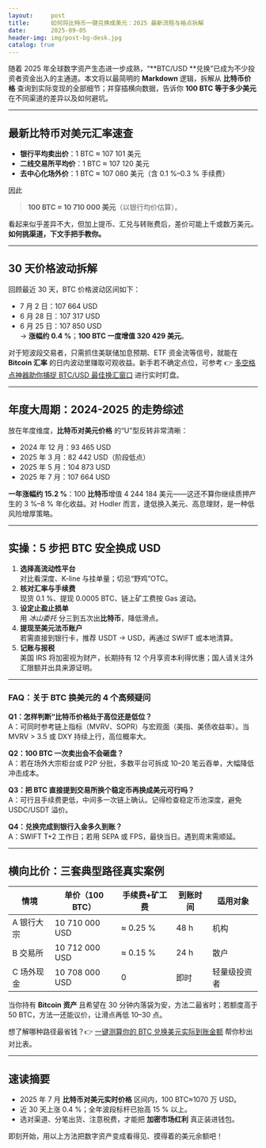 ```yaml
---
layout:     post
title:      如何将比特币一键兑换成美元：2025 最新流程与格点拆解
date:       2025-09-05
header-img: img/post-bg-desk.jpg
catalog: true
---
```


随着 2025 年全球数字资产生态进一步成熟，“**BTC/USD **兑换”已成为不少投资者资金出入的主通道。本文将以最简明的 **Markdown** 逻辑，拆解从 **比特币价格** 查询到实际变现的全部细节；并穿插横向数据，告诉你 **100 BTC 等于多少美元** 在不同渠道的差异以及如何避坑。

---

## 最新比特币对美元汇率速查

- **银行平均卖出价**：1 BTC ≈ 107 101 美元  
- **二线交易所平均价**：1 BTC ≈ 107 120 美元  
- **去中心化场外价**：1 BTC ≈ 107 080 美元（含 0.1 %–0.3 % 手续费）

因此  
> **100 BTC ≈ 10 710 000 美元**（以银行均价估算）。

看起来似乎差异不大，但加上提币、汇兑与转账费后，差价可能上千或数万美元。**如何挑渠道，下文手把手教你。**

---

## 30 天价格波动拆解

回顾最近 30 天，BTC 价格波动区间如下：

- 7 月 2 日：107 664 USD  
- 6 月 28 日：107 317 USD  
- 6 月 25 日：107 850 USD  
→ **涨幅约 0.4 %**；**100 BTC 一度增值 320 429 美元**。

对于短波段交易者，只需抓住美联储加息预期、ETF 资金流等信号，就能在 **Bitcoin 汇率** 的日内波动里赚取可观收益。新手若不确定点位，可参考 👉 [多空格点神器助你捕捉 BTC/USD 最佳换汇窗口](https://okxdog.com/) 进行实时盯盘。

---

## 年度大周期：2024-2025 的走势综述

放在年度维度，**比特币对美元价格** 的“U”型反转非常清晰：

- 2024 年 12 月：93 465 USD  
- 2025 年 3 月：82 442 USD（阶段低点）  
- 2025 年 5 月：104 873 USD  
- 2025 年 7 月：107 664 USD  

**一年涨幅约 15.2 %**：100 **比特币**增值 4 244 184 美元——这还不算你继续质押产生的 3 %–8 % 年化收益。对 Hodler 而言，逢低换入美元、高息理财，是一种低风险增厚策略。

---

## 实操：5 步把 BTC 安全换成 USD

1. **选择高流动性平台**  
   对比看深度、K-line 与挂单量；切忌“野鸡”OTC。
2. **核对汇率与手续费**  
   现货 0.1 %、提现 0.0005 BTC、链上矿工费按 Gas 波动。
3. **设定止盈止损单**  
   用 *冰山委托* 分三到五次出**比特币**，降低滑点。
4. **提现至美元法币账户**  
   若需直接到银行卡，推荐 USDT → USD，再通过 SWIFT 或本地清算。
5. **记账与报税**  
   美国 IRS 将加密视为财产，长期持有 12 个月享资本利得优惠；国人请关注外汇限额并出具来源证明。

---

### FAQ：关于 BTC 换美元的 4 个高频疑问

**Q1：怎样判断“**比特币价格**处于高位还是低位？**  
A：可同时参考链上指标（MVRV、SOPR）与宏观面（美指、美债收益率）。当 MVRV > 3.5 或 DXY 持续上行，高位概率大。

**Q2：100 BTC 一次卖出会不会砸盘？**  
A：若在场外大宗柜台或 P2P 分批，多数平台可拆成 10–20 笔云吞单，大幅降低冲击成本。

**Q3：把 BTC 直接提到交易所换个稳定币再换成美元可行吗？**  
A：可行且手续费更低，中间多一次链上确认。记得检查稳定币池深度，避免 USDC/USDT 溢价。

**Q4：兑换完成到银行入金多久到账？**  
A：SWIFT T+2 工作日；若用 SEPA 或 FPS，最快当日。遇到周末需顺延。

---

## 横向比价：三套典型路径真实案例

| 情境        | 单价（100 BTC） | 手续费+矿工费 | 到账时间 | 适用对象 |
| ----------- | --------------- | -------------- | -------- | -------- |
| A 银行大宗  | 10 710 000 USD  | ≈ 0.25 %       | 48 h     | 机构     |
| B 交易所    | 10 712 000 USD  | ≈ 0.15 %       | 24 h     | 散户     |
| C 场外现金  | 10 708 000 USD  | 0              | 即时     | 轻量级投资者 |

当你持有 **Bitcoin 资产** 且希望在 30 分钟内落袋为安，方法二最省时；若额度高于 50 BTC，方法一还能议价，让滑点再低 10–30 点。  

想了解哪种路径最省钱？👉 [一键测算你的 BTC 兑换美元实际到账金额](https://okxdog.com/) 帮你秒出对比表。

---

## 速读摘要

- 2025 年 7 月 **比特币对美元实时价格** 区间内，100 BTC≈1070 万 USD。  
- 近 30 天上涨 0.4 %；全年波段标杆已抬高 15 % 以上。  
- 选对渠道、分笔出货、注意税费，才能把 **加密市场红利** 真正装进钱包。

即刻开始，用以上方法把数字资产变成看得见、摸得着的美元余额吧！